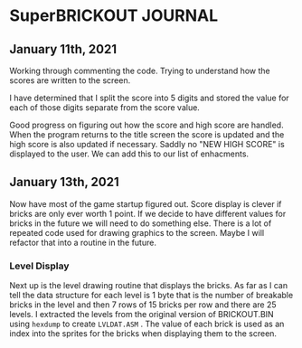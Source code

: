 # SuperBRICKOUT JOURNAL

## January 11th, 2021

Working through commenting the code. Trying to understand how the scores are written to the screen. 

I have determined that I split the score into 5 digits and stored the value for each of those digits separate from the score value.

Good progress on figuring out how the score and high score are handled. When the program returns to the title screen the score is updated and the high score is also updated if necessary. Saddly no "NEW HIGH SCORE" is displayed to the user. We can add this to our list of enhacments.

## January 13th, 2021

Now have most of the game startup figured out. Score display is clever if bricks are only ever worth 1 point. If we decide to have different values for bricks in the future we will need to do something else. There is a lot of repeated code used for drawing graphics to the screen. Maybe I will refactor that into a routine in the future.

### Level Display

Next up is the level drawing routine that displays the bricks. As far as I can tell the data structure for each level is 1 byte that is the number of breakable bricks in the level and then 7 rows of 15 bricks per row and there are 25 levels. I extracted the levels from the original version of BRICKOUT.BIN using `hexdump` to create `LVLDAT.ASM` . The value of each brick is used as an index into the sprites for the bricks when displaying them to the screen. 

